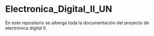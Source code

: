 # Electronica_Digital_II_UN

En este repositorio se alberga toda la documentación del proyecto de electrónica digital II.

